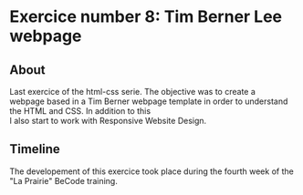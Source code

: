 # Exercice number 8: Tim Berner Lee webpage   
  
## About ##
Last exercice of the html-css serie. The objective was to create a  
webpage based in a Tim Berner webpage template in order to understand the HTML and CSS. In addition to this  
I also start to work with Responsive Website Design.

## Timeline ##  
The developement of this exercice took place during the fourth week of the "La Prairie" BeCode training.

